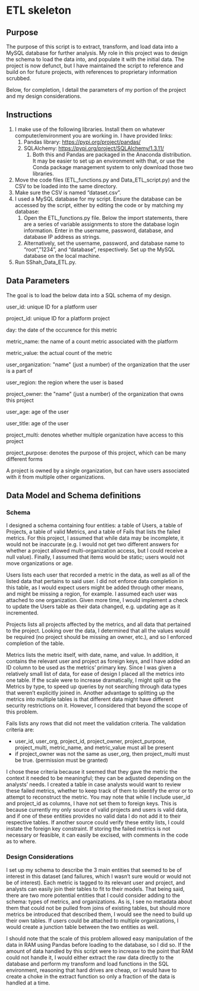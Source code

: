 # ETL skeleton

## Purpose
The purpose of this script is to extract, transform, and load data into a MySQL database for further analysis. My role in this project was to design the schema to load the data into, and populate it with the initial data. The project is now defunct, but I have maintained the script to reference and build on for future projects, with references to proprietary information scrubbed.

Below, for completion, I detail the parameters of my portion of the project and my design considerations.

## Instructions
1. I make use of the following libraries. Install them on whatever computer/environment you are working in. I have provided links:
   1. Pandas library: https://pypi.org/project/pandas/
   2. SQLAlchemy: https://pypi.org/project/SQLAlchemy/1.3.11/
      1. Both this and Pandas are packaged in the Anaconda distribution. It may be easier to set up an environment with that, or use the Conda package management system to only download those two libraries.
2. Move the code files (ETL_functions.py and Data_ETL_script.py) and the CSV to be loaded into
the same directory.
3. Make sure the CSV is named “dataset.csv”.
4. I used a MySQL database for my script. Ensure the database can be accessed by the script, either by editing the code or by matching my database:
   1. Open the ETL_functions.py file. Below the import statements, there are a series of variable assignments to store the database login information. Enter in the username, password, database, and database IP address as strings.
   2. Alternatively, set the username, password, and database name to “root”,”1234”, and “database”, respectively. Set up the MySQL database on the local machine.
5. Run SShah_Data_ETL.py.

## Data Parameters
The goal is to load the below data into a SQL schema of my design. 

user_id: unique ID for a platform user

project_id: unique ID for a platform project

day: the date of the occurence for this metric

metric_name: the name of a count metric associated with the platform

metric_value: the actual count of the metric

user_organization: "name" (just a number) of the organization that the user is a part of

user_region: the region where the user is based

project_owner: the "name" (just a number) of the organization that owns this project

user_age: age of the user

user_title: age of the user

project_multi: denotes whether multiple organization have access to this project

project_purpose: denotes the purpose of this project, which can be many different forms

A project is owned by a single organization, but can have users associated with it from multiple other organizations.

## Data Model and Schema definitions
### Schema
I designed a schema containing four entities: a table of Users, a table of Projects, a table of valid Metrics,
and a table of Fails that lists the failed metrics. For this project, I assumed that while data may be
incomplete, it would not be inaccurate (e.g. I would not get two different answers for whether a project
allowed multi-organization access, but I could receive a null value). Finally, I assumed that items would
be static; users would not move organizations or age.

Users lists each user that recorded a metric in the data, as well as all of the listed data that pertains to
said user. I did not enforce data completion in this table, as I would expect users might be added
through other means, and might be missing a region, for example. I assumed each user was attached to
one organization. Given more time, I would implement a check to update the Users table as their data
changed, e.g. updating age as it incremented.

Projects lists all projects affected by the metrics, and all data that pertained to the project. Looking over
the data, I determined that all the values would be required (no project should be missing an owner,
etc.), and so I enforced completion of the table.

Metrics lists the metric itself, with date, name, and value. In addition, it contains the relevant user and
project as foreign keys, and I have added an ID column to be used as the metrics’ primary key. Since I
was given a relatively small list of data, for ease of design I placed all the metrics into one table. If the
scale were to increase dramatically, I might split up the Metrics by type, to speed up queries by not
searching through data types that weren’t explicitly joined in. Another advantage to splitting up the
metrics into multiple tables is that different data might have different security restrictions on it.
However, I considered that beyond the scope of this problem.

Fails lists any rows that did not meet the validation criteria. The validation criteria are: 

* user_id, user_org, project_id, project_owner, project_purpose, project_multi, metric_name, and metric_value must all be
present
* if project_owner was not the same as user_org, then project_multi must be true. (permission must be granted)

I chose these criteria because it seemed that they gave the metric the context it needed to be meaningful; they
can be adjusted depending on the analysts’ needs. I created a table in case analysts would want to review these failed metrics, whether
to keep track of them to identify the error or to attempt to reconstruct the metric. You may note that while I include user_id
and project_id as columns, I have not set them to foreign keys. This is because currently my only source
of valid projects and users is valid data, and if one of these entities provides no valid data I do not add it
to their respective tables. If another source could verify these entity lists, I could instate the foreign key
constraint. If storing the failed metrics is not necessary or feasible, it can easily be excised, with
comments in the code as to where.

### Design Considerations
I set up my schema to describe the 3 main entities that seemed to be of interest in this dataset (and
failures, which I wasn’t sure would or would not be of interest). Each metric is tagged to its relevant user
and project, and analysts can easily join their tables to fit to their models. That being said, there are two
more potential entities that I could consider adding to the schema: types of metrics, and organizations.
As is, I see no metadata about them that could not be pulled from joins of existing tables, but should
more metrics be introduced that described them, I would see the need to build up their own tables. If
users could be attached to multiple organizations, I would create a junction table between the two
entities as well.

I should note that the scale of this problem allowed easy manipulation of the data in RAM using Pandas
before loading to the database, so I did so. If the amount of data handled by this script were to increase
to the point that RAM could not handle it, I would either extract the raw data directly to the database
and perform my transform and load functions in the SQL environment, reasoning that hard drives are
cheap, or I would have to create a choke in the extract function so only a fraction of the data is handled
at a time.
